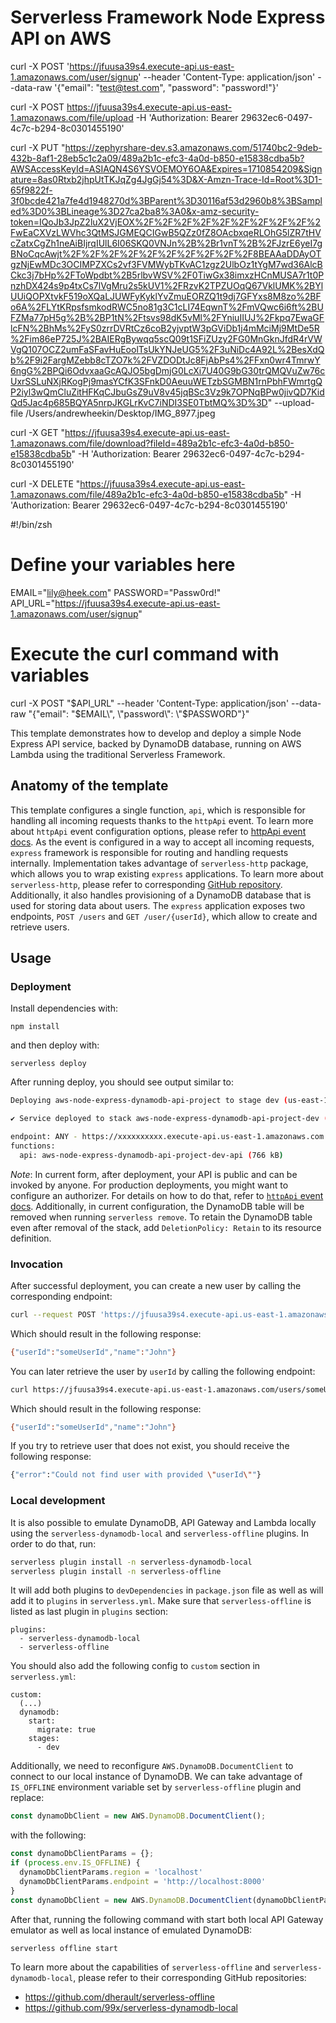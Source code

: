<!--
title: 'Serverless Framework Node Express API service backed by DynamoDB on AWS'
description: 'This template demonstrates how to develop and deploy a simple Node Express API service backed by DynamoDB running on AWS Lambda using the traditional Serverless Framework.'
layout: Doc
framework: v3
platform: AWS
language: nodeJS
priority: 1
authorLink: 'https://github.com/serverless'
authorName: 'Serverless, inc.'
authorAvatar: 'https://avatars1.githubusercontent.com/u/13742415?s=200&v=4'
-->

# Serverless Framework Node Express API on AWS


curl -X POST 'https://jfuusa39s4.execute-api.us-east-1.amazonaws.com/user/signup' --header 'Content-Type: application/json' --data-raw '{"email": "test@test.com", "password": "password!"}'

curl -X POST https://jfuusa39s4.execute-api.us-east-1.amazonaws.com/file/upload -H 'Authorization: Bearer 29632ec6-0497-4c7c-b294-8c0301455190'

curl -X PUT "https://zephyrshare-dev.s3.amazonaws.com/51740bc2-9deb-432b-8af1-28eb5c1c2a09/489a2b1c-efc3-4a0d-b850-e15838cdba5b?AWSAccessKeyId=ASIAQN4S6YSVOEMOY6OA&Expires=1710854209&Signature=8as0Rtxb2jhpUtTKJqZg4JgGj54%3D&X-Amzn-Trace-Id=Root%3D1-65f9822f-3f0bcde421a7fe4d1948270d%3BParent%3D30116af53d2960b8%3BSampled%3D0%3BLineage%3D27ca2ba8%3A0&x-amz-security-token=IQoJb3JpZ2luX2VjEOX%2F%2F%2F%2F%2F%2F%2F%2F%2F%2FwEaCXVzLWVhc3QtMSJGMEQCIGwB5QZz0fZ8OAcbxqeRLOhG5lZR7tHVcZatxCgZh1neAiBIjrqIUlL6I06SKQ0VNJn%2B%2Br1vnT%2B%2FJzrE6yeI7gBNoCqcAwjt%2F%2F%2F%2F%2F%2F%2F%2F%2F%2F8BEAAaDDAyOTgzNjEwMDc3OCIMPZXCs2vf3FVMWybTKvAC1zgz2UlbOz1tYgM7wd36AlcBCkc3j7bHp%2FToWpdbt%2B5rlbvWSV%2F0TiwGx38imxzHCnMUSA7r1t0PnzhDX424s9p4txCs7lVgMru2s5kUV1%2FRzvK2TPZUOqQ67VklUMK%2BYlUUiQOPXtvkF519oXQaLJUWFyKyklYvZmuEORZQ1t9dj7GFYxs8M8zo%2BFo6A%2FLYtKRpsfsmkodRWC5no81g3C1cLI74EqwnT%2FmVQwc6i6ft%2BUFZMa77pH5g%2B%2BP1tN%2Ftsvs98dK5vMl%2FYniuIIUJ%2Fkpq7EwaGFlcFN%2BhMs%2FyS0zrrDVRtCz6coB2yjvptW3pGViDb1j4mMciMj9MtDe5R%2Fim86eP725J%2BAIERgBywqq5scQ09t1SFiZUzy2FG0MnGknJfdR4rVWVgQ107OCZ2umFaSFavHuEoolTsUkYNJeUG5%2F3uNiDc4A92L%2BesXdQb%2F9i2FargMZebb8cTZO7k%2FVZDODtJc8FjAbPs4%2FFxn0wr4TmrwY6ngG%2BPQi6OdvxaaGcAQJO5bgDmjG0LcXi7U40G9bG30trQMQVuZw76cUxrSSLuNXjRKogPj9masYCfK3SFnkD0AeuuWETzbSGMBN1rnPbhFWmrtgQP2iyl3wQmCluZitHFKqCJbuGsZ9uV8v45jqBSc3Vz9k7OPNqBPw0jivQD7KidQd5Jac4p685BQYA5nrpJKGLrKvC7iNDI3SE0TbtMQ%3D%3D"  --upload-file /Users/andrewheekin/Desktop/IMG_8977.jpeg

curl -X GET "https://jfuusa39s4.execute-api.us-east-1.amazonaws.com/file/download?fileId=489a2b1c-efc3-4a0d-b850-e15838cdba5b" -H 'Authorization: Bearer 29632ec6-0497-4c7c-b294-8c0301455190'

curl -X DELETE "https://jfuusa39s4.execute-api.us-east-1.amazonaws.com/file/489a2b1c-efc3-4a0d-b850-e15838cdba5b" -H 'Authorization: Bearer 29632ec6-0497-4c7c-b294-8c0301455190'



#!/bin/zsh

# Define your variables here
EMAIL="lily@heek.com"
PASSWORD="Passw0rd!"
API_URL="https://jfuusa39s4.execute-api.us-east-1.amazonaws.com/user/signup"

# Execute the curl command with variables
curl -X POST "$API_URL" --header 'Content-Type: application/json' --data-raw "{\"email\": \"$EMAIL\", \"password\": \"$PASSWORD\"}"




This template demonstrates how to develop and deploy a simple Node Express API service, backed by DynamoDB database, running on AWS Lambda using the traditional Serverless Framework.


## Anatomy of the template

This template configures a single function, `api`, which is responsible for handling all incoming requests thanks to the `httpApi` event. To learn more about `httpApi` event configuration options, please refer to [httpApi event docs](https://www.serverless.com/framework/docs/providers/aws/events/http-api/). As the event is configured in a way to accept all incoming requests, `express` framework is responsible for routing and handling requests internally. Implementation takes advantage of `serverless-http` package, which allows you to wrap existing `express` applications. To learn more about `serverless-http`, please refer to corresponding [GitHub repository](https://github.com/dougmoscrop/serverless-http). Additionally, it also handles provisioning of a DynamoDB database that is used for storing data about users. The `express` application exposes two endpoints, `POST /users` and `GET /user/{userId}`, which allow to create and retrieve users.

## Usage

### Deployment

Install dependencies with:

```
npm install
```

and then deploy with:

```
serverless deploy
```

After running deploy, you should see output similar to:

```bash
Deploying aws-node-express-dynamodb-api-project to stage dev (us-east-1)

✔ Service deployed to stack aws-node-express-dynamodb-api-project-dev (196s)

endpoint: ANY - https://xxxxxxxxxx.execute-api.us-east-1.amazonaws.com
functions:
  api: aws-node-express-dynamodb-api-project-dev-api (766 kB)
```

_Note_: In current form, after deployment, your API is public and can be invoked by anyone. For production deployments, you might want to configure an authorizer. For details on how to do that, refer to [`httpApi` event docs](https://www.serverless.com/framework/docs/providers/aws/events/http-api/). Additionally, in current configuration, the DynamoDB table will be removed when running `serverless remove`. To retain the DynamoDB table even after removal of the stack, add `DeletionPolicy: Retain` to its resource definition.

### Invocation

After successful deployment, you can create a new user by calling the corresponding endpoint:

```bash
curl --request POST 'https://jfuusa39s4.execute-api.us-east-1.amazonaws.com/users' --header 'Content-Type: application/json' --data-raw '{"name": "John", "userId": "someUserId"}'
```

Which should result in the following response:

```bash
{"userId":"someUserId","name":"John"}
```

You can later retrieve the user by `userId` by calling the following endpoint:

```bash
curl https://jfuusa39s4.execute-api.us-east-1.amazonaws.com/users/someUserId
```

Which should result in the following response:

```bash
{"userId":"someUserId","name":"John"}
```

If you try to retrieve user that does not exist, you should receive the following response:

```bash
{"error":"Could not find user with provided \"userId\""}
```

### Local development

It is also possible to emulate DynamoDB, API Gateway and Lambda locally using the `serverless-dynamodb-local` and `serverless-offline` plugins. In order to do that, run:

```bash
serverless plugin install -n serverless-dynamodb-local
serverless plugin install -n serverless-offline
```

It will add both plugins to `devDependencies` in `package.json` file as well as will add it to `plugins` in `serverless.yml`. Make sure that `serverless-offline` is listed as last plugin in `plugins` section:

```
plugins:
  - serverless-dynamodb-local
  - serverless-offline
```

You should also add the following config to `custom` section in `serverless.yml`:

```
custom:
  (...)
  dynamodb:
    start:
      migrate: true
    stages:
      - dev
```

Additionally, we need to reconfigure `AWS.DynamoDB.DocumentClient` to connect to our local instance of DynamoDB. We can take advantage of `IS_OFFLINE` environment variable set by `serverless-offline` plugin and replace:

```javascript
const dynamoDbClient = new AWS.DynamoDB.DocumentClient();
```

with the following:

```javascript
const dynamoDbClientParams = {};
if (process.env.IS_OFFLINE) {
  dynamoDbClientParams.region = 'localhost'
  dynamoDbClientParams.endpoint = 'http://localhost:8000'
}
const dynamoDbClient = new AWS.DynamoDB.DocumentClient(dynamoDbClientParams);
```

After that, running the following command with start both local API Gateway emulator as well as local instance of emulated DynamoDB:

```bash
serverless offline start
```

To learn more about the capabilities of `serverless-offline` and `serverless-dynamodb-local`, please refer to their corresponding GitHub repositories:
- https://github.com/dherault/serverless-offline
- https://github.com/99x/serverless-dynamodb-local
